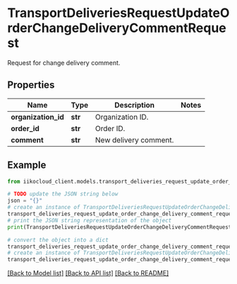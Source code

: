 # TransportDeliveriesRequestUpdateOrderChangeDeliveryCommentRequest

Request for change delivery comment.

## Properties

Name | Type | Description | Notes
------------ | ------------- | ------------- | -------------
**organization_id** | **str** | Organization ID. | 
**order_id** | **str** | Order ID. | 
**comment** | **str** | New delivery comment. | 

## Example

```python
from iikocloud_client.models.transport_deliveries_request_update_order_change_delivery_comment_request import TransportDeliveriesRequestUpdateOrderChangeDeliveryCommentRequest

# TODO update the JSON string below
json = "{}"
# create an instance of TransportDeliveriesRequestUpdateOrderChangeDeliveryCommentRequest from a JSON string
transport_deliveries_request_update_order_change_delivery_comment_request_instance = TransportDeliveriesRequestUpdateOrderChangeDeliveryCommentRequest.from_json(json)
# print the JSON string representation of the object
print(TransportDeliveriesRequestUpdateOrderChangeDeliveryCommentRequest.to_json())

# convert the object into a dict
transport_deliveries_request_update_order_change_delivery_comment_request_dict = transport_deliveries_request_update_order_change_delivery_comment_request_instance.to_dict()
# create an instance of TransportDeliveriesRequestUpdateOrderChangeDeliveryCommentRequest from a dict
transport_deliveries_request_update_order_change_delivery_comment_request_from_dict = TransportDeliveriesRequestUpdateOrderChangeDeliveryCommentRequest.from_dict(transport_deliveries_request_update_order_change_delivery_comment_request_dict)
```
[[Back to Model list]](../README.md#documentation-for-models) [[Back to API list]](../README.md#documentation-for-api-endpoints) [[Back to README]](../README.md)



